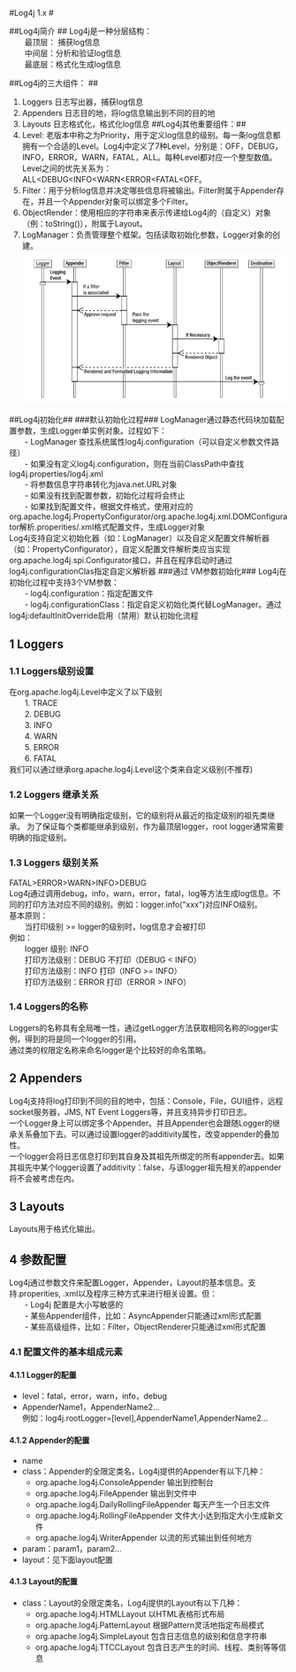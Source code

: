 
#Log4j 1.x  #

##Log4j简介 ##
Log4j是一种分层结构：  
　　最顶层： 捕获log信息  
　　中间层：分析和验证log信息  
　　最底层：格式化生成log信息

##Log4j的三大组件：  ##
1. Loggers 日志写出器，捕获log信息
2. Appenders 日志目的地，将log信息输出到不同的目的地
3. Layouts 日志格式化，格式化log信息
##Log4j其他重要组件：##
1. Level: 老版本中称之为Priority，用于定义log信息的级别。每一条log信息都拥有一个合适的Level。Log4j中定义了7种Level，分别是：OFF，DEBUG，INFO，ERROR，WARN，FATAL，ALL。每种Level都对应一个整型数值。Level之间的优先关系为：ALL<DEBUG<INFO<WARN<ERROR<FATAL<OFF。
2. Filter：用于分析log信息并决定哪些信息将被输出。Filter附属于Appender存在，并且一个Appender对象可以绑定多个Filter。
3. ObjectRender：使用相应的字符串来表示传递给Log4j的（自定义）对象（例：toString()），附属于Layout。
4. LogManager：负责管理整个框架。包括读取初始化参数，Logger对象的创建。
![各组件间作用时序图](resources/images/interaction.png "各组件间作用时序图")
	
##Log4j初始化##
###默认初始化过程###
LogManager通过静态代码块加载配置参数，生成Logger单实例对象。过程如下：  
　　- LogManager 查找系统属性log4j.configuration（可以自定义参数文件路径）  
　　- 如果没有定义log4j.configuration，则在当前ClassPath中查找log4j.properties/log4j.xml  
　　- 将参数信息字符串转化为java.net.URL对象  
　　- 如果没有找到配置参数，初始化过程将会终止  
　　- 如果找到配置文件，根据文件格式，使用对应的org.apache.log4j.PropertyConfigurator/org.apache.log4j.xml.DOMConfigurator解析.properities/.xml格式配置文件，生成Logger对象  
Log4j支持自定义初始化器（如：LogManager）以及自定义配置文件解析器（如：PropertyConfigurator），自定义配置文件解析类应当实现org.apache.log4j.spi.Configurator接口，并且在程序启动时通过log4j.configurationClas指定自定义解析器
###通过 VM参数初始化###
Log4j在初始化过程中支持3个VM参数：  
　　- log4j.configuration：指定配置文件  
　　- log4j.configurationClass：指定自定义初始化类代替LogManager。通过log4j:defaultInitOverride启用（禁用）默认初始化流程
		
## 1 Loggers ##
### 1.1 Loggers级别设置 ###
在org.apache.log4j.Level中定义了以下级别  
　　1. TRACE  
　　2. DEBUG  
　　3. INFO  
　　4. WARN  
　　5. ERROR  
　　6. FATAL  
我们可以通过继承org.apache.log4j.Level这个类来自定义级别(不推荐)
	
### 1.2 Loggers 继承关系 ###
如果一个Logger没有明确指定级别，它的级别将从最近的指定级别的祖先类继承。
为了保证每个类都能继承到级别，作为最顶层logger，root logger通常需要明确的指定级别。
### 1.3 Loggers 级别关系 ###
FATAL>ERROR>WARN>INFO>DEBUG  
Log4j通过调用debug，info，warn，error，fatal，log等方法生成log信息。不同的打印方法对应不同的级别。例如：logger.info("xxx")对应INFO级别。  
基本原则：  
　　当打印级别 >= logger的级别时，log信息才会被打印  
例如：  
　　logger 级别: INFO  
　　打印方法级别：DEBUG 不打印（DEBUG < INFO）  
　　打印方法级别：INFO 打印（INFO >= INFO）  
　　打印方法级别：ERROR 打印（ERROR > INFO）  

### 1.4 Loggers的名称 ###
Loggers的名称具有全局唯一性，通过getLogger方法获取相同名称的logger实例，得到的将是同一个logger的引用。  
通过类的权限定名称来命名logger是个比较好的命名策略。

## 2 Appenders #
Log4j支持将log打印到不同的目的地中，包括：Console，File，GUI组件，远程socket服务器，JMS, NT Event Loggers等，并且支持异步打印日志。  
一个Logger身上可以绑定多个Appender。并且Appender也会跟随Logger的继承关系叠加下去。可以通过设置logger的additivity属性，改变appender的叠加性。  
一个logger会将日志信息打印到其自身及其祖先所绑定的所有appender去。如果其祖先中某个logger设置了additivity：false，与该logger祖先相关的appender将不会被考虑在内。  

## 3 Layouts ##
Layouts用于格式化输出。

## 4 参数配置 ##
Log4j通过参数文件来配置Logger，Appender，Layout的基本信息。支持.properities, .xml以及程序三种方式来进行相关设置。但：  
　　- Log4j 配置是大小写敏感的  
　　- 某些Appender组件，比如：AsyncAppender只能通过xml形式配置  
　　- 某些高级组件，比如：Filter，ObjectRenderer只能通过xml形式配置  
### 4.1 配置文件的基本组成元素 ###
#### 4.1.1 Logger的配置 ####
- level：fatal，error，warn，info，debug  
- AppenderName1，AppenderName2...  
例如：log4j.rootLogger=[level],AppenderName1,AppenderName2...
#### 4.1.2 Appender的配置 ####
- name
- class：Appender的全限定类名，Log4j提供的Appender有以下几种：
	-  org.apache.log4j.ConsoleAppender 输出到控制台
	-  org.apache.log4j.FileAppender 输出到文件中
	-  org.apache.log4j.DailyRollingFileAppender 每天产生一个日志文件
	-  org.apache.log4j.RollingFileAppender 文件大小达到指定大小生成新文件
	-  org.apache.log4j.WriterAppender 以流的形式输出到任何地方
- param：param1，param2...
- layout：见下面layout配置 

#### 4.1.3 Layout的配置 #### 
- class：Layout的全限定类名，Log4j提供的Layout有以下几种：
	- org.apache.log4j.HTMLLayout 以HTML表格形式布局
	- org.apache.log4j.PatternLayout 根据Pattern灵活地指定布局模式
	- org.apache.log4j.SimpleLayout 包含日志信息的级别和信息字符串
	- org.apache.log4j.TTCCLayout 包含日志产生的时间、线程、类别等等信息

